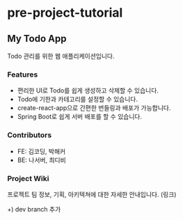 # pre-project-tutorial

## My Todo App

Todo 관리를 위한 웹 애플리케이션입니다.

### Features

- 편리한 UI로 Todo를 쉽게 생성하고 삭제할 수 있습니다.
- Todo에 기한과 카테고리를 설정할 수 있습니다.
- create-react-app으로 간편한 번들링과 배포가 가능합니다.
- Spring Boot로 쉽게 서버 배포를 할 수 있습니다.

### Contributors

- FE: 김코딩, 박해커
- BE: 나서버, 최디비

### Project Wiki

프로젝트 팀 정보, 기획, 아키텍쳐에 대한 자세한 안내입니다.
(링크)

+) dev branch 추가
